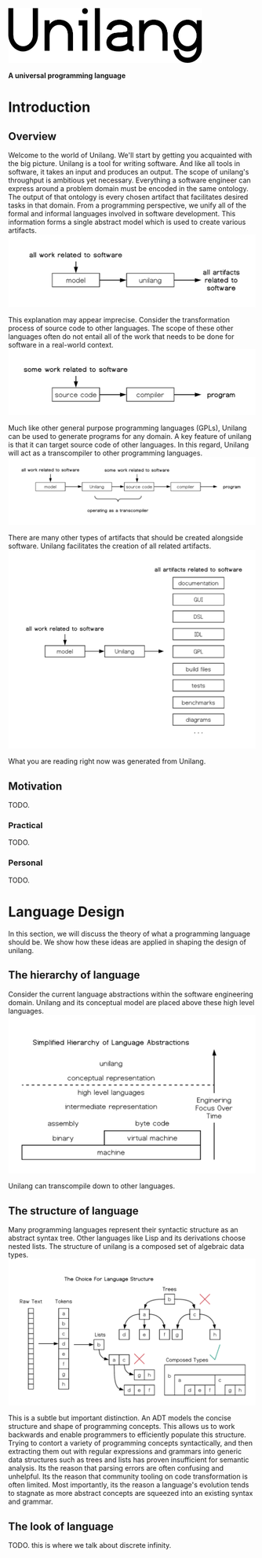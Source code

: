 <p align="left">
	<img width="395" height="112" src=".readme/unilang-trimmed.png">
</p>

**A universal programming language**


# Introduction

## Overview
Welcome to the world of Unilang.  We'll start by getting you acquainted with the big picture.  Unilang is a tool for writing software.  And like all tools in software, it takes an input and produces an output.  The scope of unilang's throughput is ambitious yet necessary.  Everything a software engineer can express around a problem domain must be encoded in the same ontology.  The output of that ontology is every chosen artifact that facilitates desired tasks in that domain.  From a programming perspective, we unify all of the formal and informal languages involved in software development.  This information forms a single abstract model which is used to create various artifacts.  
![very high level overview of unilang](.readme/unilang_overview.png "")

This explanation may appear imprecise.  Consider the transformation process of source code to other languages.  The scope of these other languages often do not entail all of the work that needs to be done for software in a real-world context.  
![high level overview of a GPL](.readme/typical_gpl_overview.png "")

Much like other general purpose programming languages (GPLs), Unilang can be used to generate programs for any domain.  A key feature of unilang is that it can target source code of other languages.  In this regard, Unilang will act as a transcompiler to other programming languages.  
![unilang as a transcompiler](.readme/unilang_as_a_transcompiler.png "")

There are many other types of artifacts that should be created alongside software.  Unilang facilitates the creation of all related artifacts.  
![unilang to many artifacts](.readme/unilang_to_many_artifacts.png "")

What you are reading right now was generated from Unilang.  

## Motivation
TODO.  

### Practical
TODO.  

### Personal
TODO.  

# Language Design
In this section, we will discuss the theory of what a programming language should be.  We show how these ideas are applied in shaping the design of unilang.  

## The hierarchy of language
Consider the current language abstractions within the software engineering domain.  Unilang and its conceptual model are placed above these high level languages.  
![software engineering language abstraction with unilang placed at the top](.readme/language-abstraction.png "")

Unilang can transcompile down to other languages.  

## The structure of language
Many programming languages represent their syntactic structure as an abstract syntax tree.  Other languages like Lisp and its derivations choose nested lists.  The structure of unilang is a composed set of algebraic data types.  
![choosing the unilang structure](.readme/choosing-structure.png "")

This is a subtle but important distinction.  An ADT models the concise structure and shape of programming concepts.  This allows us to work backwards and enable programmers to efficiently populate this structure.  Trying to contort a variety of programming concepts syntactically, and then extracting them out with regular expressions and grammars into generic data structures such as trees and lists has proven insufficient for semantic analysis.  Its the reason that parsing errors are often confusing and unhelpful.  Its the reason that community tooling on code transformation is often limited.  Most importantly, its the reason a language's evolution tends to stagnate as more abstract concepts are squeezed into an existing syntax and grammar.  

## The look of language
TODO. this is where we talk about discrete infinity.  

